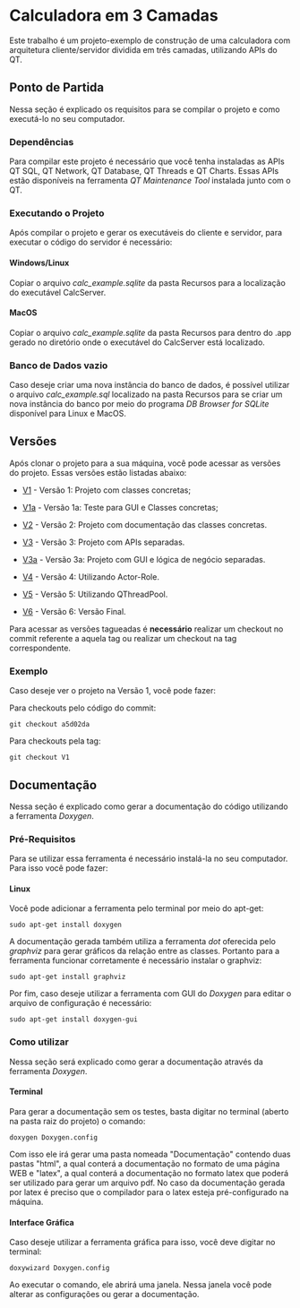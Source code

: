 # Calculadora em 3 Camadas

Este trabalho é um projeto-exemplo de construção de uma calculadora com arquitetura cliente/servidor dividida em três camadas, utilizando APIs do QT. 

## Ponto de Partida

Nessa seção é explicado os requisitos para se compilar o projeto e como executá-lo no seu computador.

### Dependências

Para compilar este projeto é necessário que você tenha instaladas as APIs QT SQL, QT Network, QT Database, QT Threads e QT Charts. Essas APIs estão disponíveis na ferramenta *QT Maintenance Tool* instalada junto com o QT.

### Executando o Projeto

Após compilar o projeto e gerar os executáveis do cliente e servidor, para executar o código do servidor é necessário:

#### Windows/Linux
Copiar o arquivo *calc_example.sqlite* da pasta Recursos para a localização do executável CalcServer. 

#### MacOS
Copiar o arquivo *calc_example.sqlite* da pasta Recursos para dentro do .app gerado no diretório onde o executável do CalcServer está localizado.

### Banco de Dados vazio

Caso deseje criar uma nova instância do banco de dados, é possível utilizar o arquivo *calc_example.sql* localizado na pasta Recursos para se criar um nova instância do banco por meio do programa *DB Browser for SQLite* disponível para Linux e MacOS.

## Versões

Após clonar o projeto para a sua máquina, você pode acessar as versões do projeto. Essas versões estão listadas abaixo:

- [V1](https://bitbucket.org/KellerBreno/calculadora/commits/tag/V1) - Versão 1: Projeto com classes concretas;

- [V1a](https://bitbucket.org/KellerBreno/calculadora/commits/tag/V1a) - Versão 1a: Teste para GUI e Classes concretas;

- [V2](https://bitbucket.org/KellerBreno/calculadora/commits/tag/V2) - Versão 2: Projeto com documentação das classes concretas.

- [V3](https://bitbucket.org/KellerBreno/calculadora/commits/tag/V3) - Versão 3: Projeto com APIs separadas.

- [V3a](https://bitbucket.org/KellerBreno/calculadora/commits/tag/V3a) - Versão 3a: Projeto com GUI e lógica de negócio separadas.

- [V4](https://bitbucket.org/KellerBreno/calculadora/commits/tag/V4) - Versão 4: Utilizando Actor-Role.

- [V5](https://bitbucket.org/KellerBreno/calculadora/commits/tag/V5) - Versão 5: Utilizando QThreadPool.

- [V6](https://bitbucket.org/KellerBreno/calculadora/commits/tag/V6) - Versão 6: Versão Final.

Para acessar as versões tagueadas é **necessário** realizar um checkout no commit referente a aquela tag ou realizar um checkout na tag correspondente.

### Exemplo 

Caso deseje ver o projeto na Versão 1, você pode fazer:

Para checkouts pelo código do commit:

~~~
git checkout a5d02da 
~~~

Para checkouts pela tag:
~~~
git checkout V1 
~~~

## Documentação

Nessa seção é explicado como gerar a documentação do código utilizando a ferramenta *Doxygen*.

### Pré-Requisitos

Para se utilizar essa ferramenta é necessário instalá-la no seu computador. Para isso você pode fazer:

#### Linux

Você pode adicionar a ferramenta pelo terminal por meio do apt-get:

~~~
sudo apt-get install doxygen 
~~~

A documentação gerada também utiliza a ferramenta *dot* oferecida pelo *graphviz* para gerar gráficos da relação entre as classes. Portanto para a ferramenta funcionar corretamente é necessário instalar o graphviz:

~~~
sudo apt-get install graphviz
~~~

Por fim, caso deseje utilizar a ferramenta com GUI do *Doxygen* para editar o arquivo de configuração é necessário:

~~~
sudo apt-get install doxygen-gui
~~~

### Como utilizar

Nessa seção será explicado como gerar a documentação através da ferramenta *Doxygen*.

#### Terminal

Para gerar a documentação sem os testes, basta digitar no terminal (aberto na pasta raiz do projeto) o comando: 

~~~
doxygen Doxygen.config 
~~~

Com isso ele irá gerar uma pasta nomeada "Documentação" contendo duas pastas "html", a qual conterá a documentação no formato de uma página WEB e "latex", a qual conterá a documentação no formato latex que poderá ser utilizado para gerar um arquivo pdf. No caso da documentação gerada por latex é preciso que o compilador para o latex esteja pré-configurado na máquina.

#### Interface Gráfica

Caso deseje utilizar a ferramenta gráfica para isso, você deve digitar no terminal: 

~~~
doxywizard Doxygen.config
~~~

Ao executar o comando, ele abrirá uma janela. Nessa janela você pode alterar as configurações ou gerar a documentação.